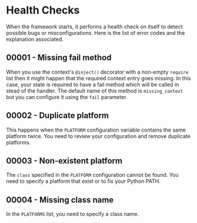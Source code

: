 Health Checks
=============

When the framework starts, it performs a health check on itself to detect
possible bugs or misconfigurations. Here is the list of error codes and the
explanation associated.

## 00001 - Missing fail method

When you use the context's `@inject()` decorator with a non-empty `require` 
list then it might happen that the required context entry goes missing. In this
case, your state is required to have a fail method which will be called in
stead of the handler. The default name of this method is `missing_context` but
you can configure it using the `fail` parameter.

## 00002 - Duplicate platform

This happens when the `PLATFORM` configuration variable contains the same
platform twice. You need to review your configuration and remove duplicate
platforms.

## 00003 - Non-existent platform

The `class` specified in the `PLATFORM` configuration cannot be found. You need
to specify a platform that exist or to fix your Python PATH.

## 00004 - Missing class name

In the `PLATFORMS` list, you need to specify a class name.
